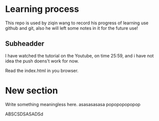 # Learning process
This repo is used by ziqin wang to record his progress of learning use github and git, also he will left some notes in it
for the future use!

## Subheadder

I have watched the tutorial on the Youtube, on time 25:59, and i have not idea the push doens't work for now. 

Read the index.html in you browser.

# New section
Write something meaningless here. 
asasasasasa
popopopopopop


ABSCSDSASADSd
